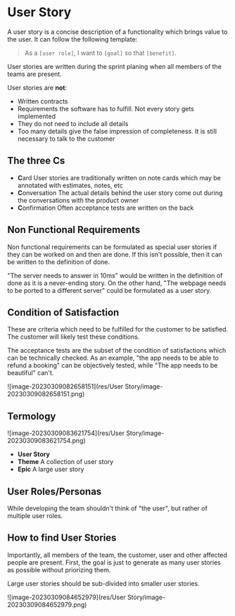 # User Story

A user story is a concise description of a functionality which brings value to the user. It can follow the following template:

>  As a `[user role]`, I want to `[goal]` so that `[benefit]`.

User stories are written during the sprint planing when all members of the teams are present.

User stories are **not**:

* Written contracts
* Requirements the software has to fulfill. Not every story gets implemented
* They do not need to include all details
* Too many details give the false impression of completeness. It is still necessary to talk to the customer

## The three Cs

* **C**ard
  User stories are traditionally written on note cards which may be annotated with estimates, notes, etc
* **C**onversation
  The actual details behind the user story come out during the conversations with the product owner
* **C**onfirmation
  Often acceptance tests are written on the back

## Non Functional Requirements

Non functional requirements can be formulated as special user stories if they can be worked on and then are done. If this isn't possible, then it can be written to the definition of done.

"The server needs to answer in 10ms" would be written in the definition of done as it is a never-ending story. On the other hand, "The webpage needs to be ported to a different server" could be formulated as a user story.

## Condition of Satisfaction

These are criteria which need to be fulfilled for the customer to be satisfied. The customer will likely test these conditions.

The acceptance tests are the subset of the condition of satisfactions which can be technically checked. As an example, "the app needs to be able to refund a booking" can be objectively tested, while "The app needs to be beautiful" can't.

![image-20230309082658151](res/User Story/image-20230309082658151.png)

## Termology

![image-20230309083621754](res/User Story/image-20230309083621754.png)

* **User Story**
* **Theme**
  A collection of user story
* **Epic**
  A large user story

## User Roles/Personas

While developing the team shouldn't think of "the user", but rather of multiple user roles.

## How to find User Stories

Importantly, all members of the team, the customer, user and other affected people are present. First, the goal is just to generate as many user stories as possible without priorizing them.

Large user stories should be sub-divided into smaller user stories.

![image-20230309084652979](res/User Story/image-20230309084652979.png)